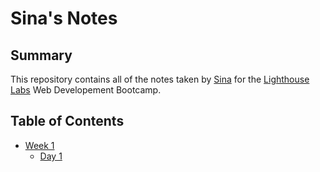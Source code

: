 # Sina's Notes
## Summary
This repository contains all of the notes taken by [Sina](https://github.com/SinaSS77) for the [Lighthouse Labs](https://www.lighthouselabs.ca/) Web Developement Bootcamp.

## Table of Contents
* [Week 1](/Week_1)
  * [Day 1](/Week_1/Day_1)
